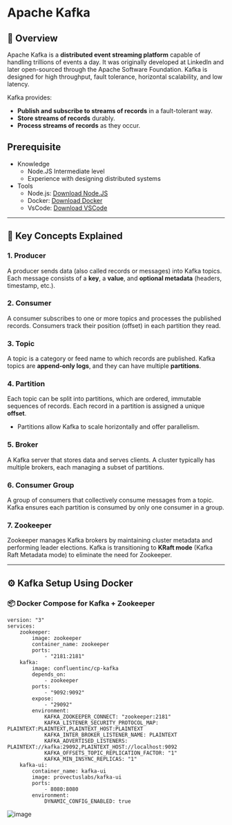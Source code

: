 # Apache Kafka 
## 📘 Overview
Apache Kafka is a **distributed event streaming platform** capable of handling trillions of events a day. It was originally developed at LinkedIn and later open-sourced through the Apache Software Foundation. Kafka is designed for high throughput, fault tolerance, horizontal scalability, and low latency.

Kafka provides:

- **Publish and subscribe to streams of records** in a fault-tolerant way.
- **Store streams of records** durably.
- **Process streams of records** as they occur.
## Prerequisite
- Knowledge
    - Node.JS Intermediate level
    - Experience with designing distributed systems
- Tools
    - Node.js: [﻿Download Node.JS](https://nodejs.org/en) 
    - Docker: [﻿Download Docker](https://www.docker.com/) 
    - VsCode: [﻿Download VSCode](https://code.visualstudio.com/) 


---

## 📌 Key Concepts Explained
### 1. **Producer**
A producer sends data (also called records or messages) into Kafka topics. Each message consists of a **key**, a **value**, and **optional metadata** (headers, timestamp, etc.).

### 2. **Consumer**
A consumer subscribes to one or more topics and processes the published records. Consumers track their position (offset) in each partition they read.

### 3. **Topic**
A topic is a category or feed name to which records are published. Kafka topics are **append-only logs**, and they can have multiple **partitions**.

### 4. **Partition**
Each topic can be split into partitions, which are ordered, immutable sequences of records. Each record in a partition is assigned a unique **offset**.

- Partitions allow Kafka to scale horizontally and offer parallelism.
### 5. **Broker**
A Kafka server that stores data and serves clients. A cluster typically has multiple brokers, each managing a subset of partitions.

### 6. **Consumer Group**
A group of consumers that collectively consume messages from a topic. Kafka ensures each partition is consumed by only one consumer in a group.

### 7. **Zookeeper**
Zookeeper manages Kafka brokers by maintaining cluster metadata and performing leader elections. Kafka is transitioning to **KRaft mode** (Kafka Raft Metadata mode) to eliminate the need for Zookeeper.

---

## ⚙️ Kafka Setup Using Docker
### 📦 Docker Compose for Kafka + Zookeeper

```
version: "3"
services:
    zookeeper:
        image: zookeeper
        container_name: zookeeper
        ports:
            - "2181:2181"
    kafka:
        image: confluentinc/cp-kafka
        depends_on:
            - zookeeper
        ports:
            - "9092:9092"
        expose:
            - "29092"
        environment:
            KAFKA_ZOOKEEPER_CONNECT: "zookeeper:2181"
            KAFKA_LISTENER_SECURITY_PROTOCOL_MAP: PLAINTEXT:PLAINTEXT,PLAINTEXT_HOST:PLAINTEXT
            KAFKA_INTER_BROKER_LISTENER_NAME: PLAINTEXT
            KAFKA_ADVERTISED_LISTENERS: PLAINTEXT://kafka:29092,PLAINTEXT_HOST://localhost:9092
            KAFKA_OFFSETS_TOPIC_REPLICATION_FACTOR: "1"
            KAFKA_MIN_INSYNC_REPLICAS: "1"
    kafka-ui:
        container_name: kafka-ui
        image: provectuslabs/kafka-ui
        ports:
            - 8080:8080
        environment:
            DYNAMIC_CONFIG_ENABLED: true
```


![image](https://github.com/user-attachments/assets/ff444317-2833-49a5-9607-c847a04dd929)

